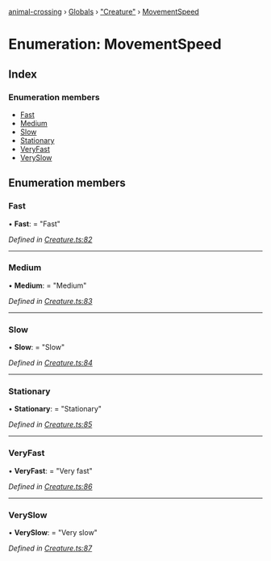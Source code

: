 [animal-crossing](../README.md) › [Globals](../globals.md) › ["Creature"](../modules/_creature_.md) › [MovementSpeed](_creature_.movementspeed.md)

# Enumeration: MovementSpeed

## Index

### Enumeration members

* [Fast](_creature_.movementspeed.md#fast)
* [Medium](_creature_.movementspeed.md#medium)
* [Slow](_creature_.movementspeed.md#slow)
* [Stationary](_creature_.movementspeed.md#stationary)
* [VeryFast](_creature_.movementspeed.md#veryfast)
* [VerySlow](_creature_.movementspeed.md#veryslow)

## Enumeration members

###  Fast

• **Fast**: = "Fast"

*Defined in [Creature.ts:82](https://github.com/Norviah/animal-crossing/blob/0da76a6/module/types/Creature.ts#L82)*

___

###  Medium

• **Medium**: = "Medium"

*Defined in [Creature.ts:83](https://github.com/Norviah/animal-crossing/blob/0da76a6/module/types/Creature.ts#L83)*

___

###  Slow

• **Slow**: = "Slow"

*Defined in [Creature.ts:84](https://github.com/Norviah/animal-crossing/blob/0da76a6/module/types/Creature.ts#L84)*

___

###  Stationary

• **Stationary**: = "Stationary"

*Defined in [Creature.ts:85](https://github.com/Norviah/animal-crossing/blob/0da76a6/module/types/Creature.ts#L85)*

___

###  VeryFast

• **VeryFast**: = "Very fast"

*Defined in [Creature.ts:86](https://github.com/Norviah/animal-crossing/blob/0da76a6/module/types/Creature.ts#L86)*

___

###  VerySlow

• **VerySlow**: = "Very slow"

*Defined in [Creature.ts:87](https://github.com/Norviah/animal-crossing/blob/0da76a6/module/types/Creature.ts#L87)*
